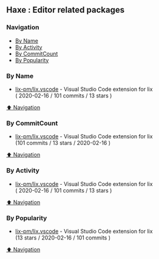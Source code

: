 ## Haxe : Editor related packages


### Navigation

- [By Name](#by-name)
- [By Activity](#by-activity)
- [By CommitCount](#by-commitcount)
- [By Popularity](#by-popularity)

### By Name
<!-- PROJECTS_LIST -->
- [lix-pm/lix.vscode](https://github.com/lix-pm/lix.vscode) - Visual Studio Code extension for lix <br/> ( 2020-02-16 / 101 commits / 13 stars )
<!-- /PROJECTS_LIST -->

[⬆ Navigation](#navigation)

### By CommitCount
<!-- COMMITCOUNT_LIST -->
- [lix-pm/lix.vscode](https://github.com/lix-pm/lix.vscode) - Visual Studio Code extension for lix <br/> (101 commits / 13 stars / 2020-02-16 )
<!-- /COMMITCOUNT_LIST -->
[⬆ Navigation](#navigation)

### By Activity
<!-- ACTIVITY_LIST -->
- [lix-pm/lix.vscode](https://github.com/lix-pm/lix.vscode) - Visual Studio Code extension for lix <br/> ( 2020-02-16 / 101 commits / 13 stars )
<!-- /ACTIVITY_LIST -->

[⬆ Navigation](#navigation)

### By Popularity
<!-- POPULARITY_LIST -->
- [lix-pm/lix.vscode](https://github.com/lix-pm/lix.vscode) - Visual Studio Code extension for lix <br/> (13 stars / 2020-02-16 / 101 commits )
<!-- /POPULARITY_LIST -->

[⬆ Navigation](#navigation)
